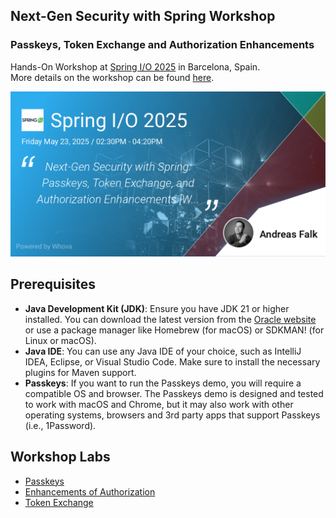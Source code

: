 ## Next-Gen Security with Spring Workshop

### Passkeys, Token Exchange and Authorization Enhancements

Hands-On Workshop at [Spring I/O 2025](https://2025.springio.net/) in Barcelona, Spain.  
More details on the workshop can be found [here](https://2025.springio.net/sessions/next-gen-security-with-spring-passkeys-token-exchange-and-authorization-enhancements-workshop/).

![Spring IO 2025 Workshop](docs/image/promo_image.png "Spring IO 2025 Workshop")

## Prerequisites

- **Java Development Kit (JDK)**: Ensure you have JDK 21 or higher installed. You can download the latest version from the [Oracle website](https://www.oracle.com/java/technologies/javase/jdk21-archive-downloads.html) or use a package manager like Homebrew (for macOS) or SDKMAN! (for Linux or macOS).
- **Java IDE**: You can use any Java IDE of your choice, such as IntelliJ IDEA, Eclipse, or Visual Studio Code. Make sure to install the necessary plugins for Maven support.
- **Passkeys**: If you want to run the Passkeys demo, you will require a compatible OS and browser. The Passkeys demo is designed and tested to work with macOS and Chrome, but it may also work with other operating systems, browsers and 3rd party apps that support Passkeys (i.e., 1Password).

## Workshop Labs

- [Passkeys](labs/passkeys/README.md)
- [Enhancements of Authorization](labs/enhanced-authorization/README.md)
- [Token Exchange](labs/token-exchange/README.md)

